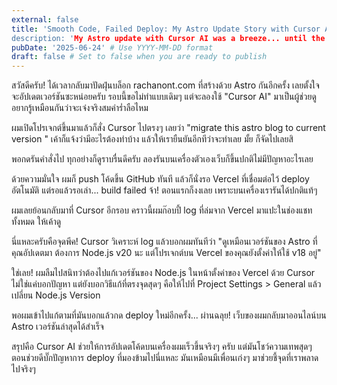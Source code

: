 ```yaml
---
external: false
title: 'Smooth Code, Failed Deploy: My Astro Update Story with Cursor AI
description: 'My Astro update with Cursor AI was a breeze... until the Vercel deploy failed. Discover the one simple setting I missed and how an AI pair-programmer saved the day.'
pubDate: '2025-06-24' # Use YYYY-MM-DD format
draft: false # Set to false when you are ready to publish
---
```


สวัสดีครับ! ได้เวลากลับมาปัดฝุ่นบล็อก rachanont.com ที่สร้างด้วย Astro กันอีกครั้ง เลยตั้งใจจะอัปเดตเวอร์ชันซะหน่อยครับ รอบนี้ขอไม่ทำแบบเดิมๆ แต่จะลองใช้ "Cursor AI" มาเป็นผู้ช่วยดู อยากรู้เหมือนกันว่าจะเจ๋งจริงสมคำร่ำลือไหม

ผมเปิดโปรเจกต์ขึ้นมาแล้วก็สั่ง Cursor ไปตรงๆ เลยว่า "migrate this astro blog to current version " เค้าก็แจ้งว่ามีอะไรต้องทำบ้าง แล้วให้เรายืนยันอีกทีว่าจะทำเลย มั้ย ก็จัดไปเลยสิ

พอกดรันคำสั่งไป ทุกอย่างก็ดูราบรื่นดีครับ ลองรันบนเครื่องตัวเองเว็บก็ขึ้นปกติไม่มีปัญหาอะไรเลย 

ด้วยความมั่นใจ ผมก็ push โค้ดขึ้น GitHub ทันที แล้วก็นั่งรอ Vercel ที่เชื่อมต่อไว้ deploy อัตโนมัติ แต่รอแล้วรอเล่า... build failed จ้า! ตอนแรกก็งงเลย เพราะบนเครื่องเรารันได้ปกติแท้ๆ

ผมเลยย้อนกลับมาที่ Cursor อีกรอบ คราวนี้ผมก๊อบปี้ log ที่ล่มจาก Vercel มาแปะในช่องแชททั้งหมด ให้เค้าดู

นี่แหละครับคือจุดพีค! Cursor วิเคราะห์ log แล้วบอกผมทันทีว่า "ดูเหมือนเวอร์ชันของ Astro ที่คุณอัปเดตมา ต้องการ Node.js v20 นะ แต่โปรเจกต์บน Vercel ของคุณยังตั้งค่าให้ใช้ v18 อยู่"

ใช่เลย! ผมลืมไปสนิทว่าต้องไปแก้เวอร์ชันของ Node.js ในหน้าตั้งค่าของ Vercel ด้วย Cursor ไม่ใช่แค่บอกปัญหา แต่ยังบอกวิธีแก้ที่ตรงจุดสุดๆ คือให้ไปที่ Project Settings > General แล้วเปลี่ยน Node.js Version

พอผมเข้าไปแก้ตามที่มันบอกแล้วกด deploy ใหม่อีกครั้ง... ผ่านฉลุย! เว็บของผมกลับมาออนไลน์บน Astro เวอร์ชันล่าสุดได้สำเร็จ

สรุปคือ Cursor AI ช่วยให้การอัปเดตโค้ดบนเครื่องผมเร็วขึ้นจริงๆ ครับ แต่มันโชว์ความเทพสุดๆ ตอนช่วยดีบั๊กปัญหาการ deploy ที่มองข้ามไปนี่แหละ มันเหมือนมีเพื่อนเก่งๆ มาช่วยชี้จุดที่เราพลาดไปจริงๆ